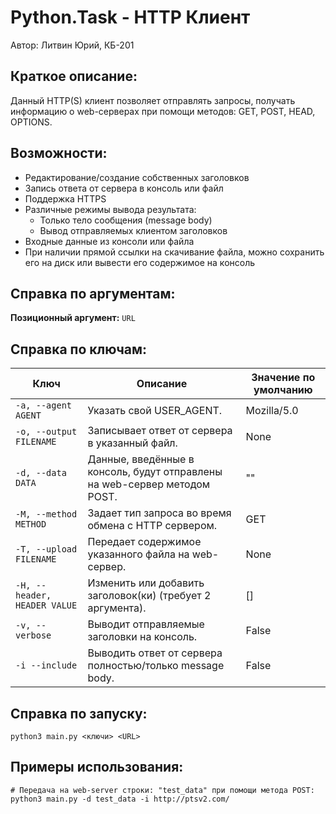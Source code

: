 # Python.Task - HTTP Клиент #
Автор: Литвин Юрий, КБ-201
## Краткое описание:

Данный HTTP(S) клиент позволяет отправлять запросы, получать информацию о web-серверах при помощи методов: GET, POST, HEAD, OPTIONS.

## Возможности:  
* Редактирование/создание собственных заголовков  
* Запись ответа от сервера в консоль или файл  
* Поддержка HTTPS  
* Различные режимы вывода результата: 
    * Только тело сообщения (message body)  
    * Вывод отправляемых клиентом заголовков
* Входные данные из консоли или файла
* При наличии прямой ссылки на скачивание файла, можно сохранить его на диск или вывести его содержимое на консоль
## Справка по аргументам:
**Позиционный аргумент:** `URL`
## Справка по ключам:
| Ключ  | Описание | Значение по умолчанию |
| ------------- | ------------- | ---------- |
| `-a, --agent AGENT` | Указать свой USER_AGENT. | Mozilla/5.0 |
| `-o, --output FILENAME` | Записывает ответ от сервера в указанный файл. | None |
| `-d, --data DATA` | Данные, введённые в консоль, будут отправлены на web-сервер методом POST. | "" |
| `-M, --method METHOD` | Задает тип запроса во время обмена с HTTP сервером. | GET |
| `-T, --upload FILENAME` | Передает содержимое указанного файла на web-сервер. | None |
| `-H, --header, HEADER VALUE`| Изменить или добавить заголовок(ки) (требует 2 аргумента). | [] |
| `-v, --verbose` | Выводит отправляемые заголовки на консоль. | False |
| `-i --include` | Выводить ответ от сервера полностью/только message body. | False |
## Справка по запуску:
`python3 main.py <ключи> <URL>`
## Примеры использования:
```  
# Передача на web-server строки: "test_data" при помощи метода POST:  
python3 main.py -d test_data -i http://ptsv2.com/  
```
